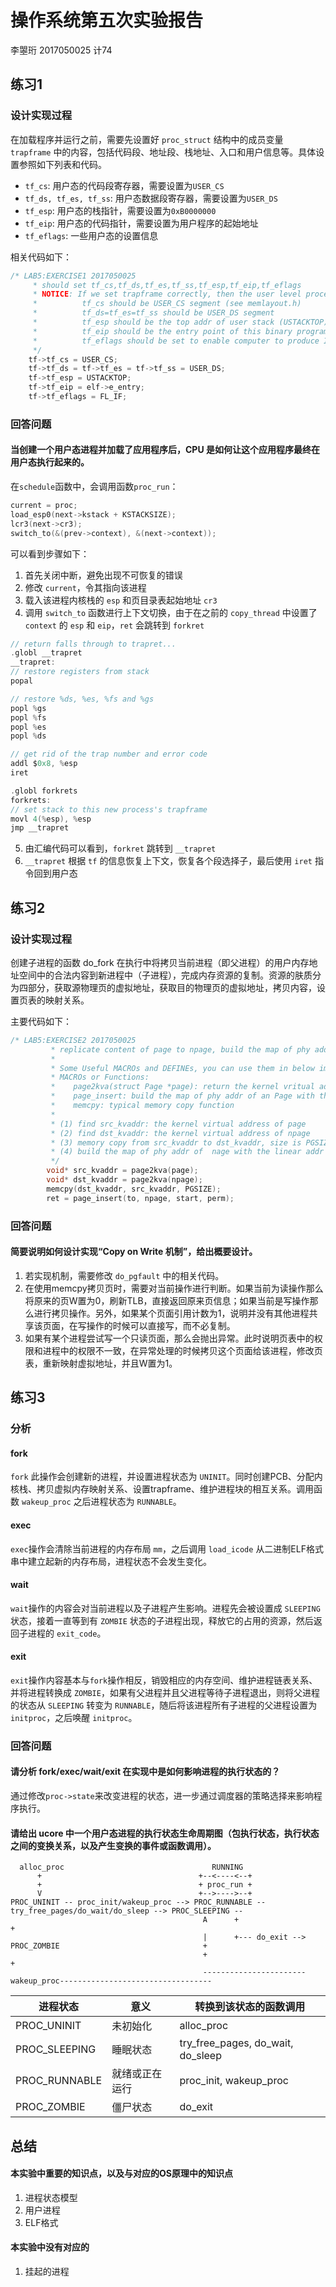 # 操作系统第五次实验报告
李曌珩 2017050025 计74

## 练习1
### 设计实现过程
在加载程序并运行之前，需要先设置好 `proc_struct` 结构中的成员变量 `trapframe` 中的内容，包括代码段、地址段、栈地址、入口和用户信息等。具体设置参照如下列表和代码。

- `tf_cs`: 用户态的代码段寄存器，需要设置为`USER_CS`
- `tf_ds, tf_es, tf_ss`: 用户态数据段寄存器，需要设置为`USER_DS`
- `tf_esp`: 用户态的栈指针，需要设置为`0xB0000000`
- `tf_eip`: 用户态的代码指针，需要设置为用户程序的起始地址
- `tf_eflags`: 一些用户态的设置信息

相关代码如下：
```c
/* LAB5:EXERCISE1 2017050025
     * should set tf_cs,tf_ds,tf_es,tf_ss,tf_esp,tf_eip,tf_eflags
     * NOTICE: If we set trapframe correctly, then the user level process can return to USER MODE from kernel. So
     *          tf_cs should be USER_CS segment (see memlayout.h)
     *          tf_ds=tf_es=tf_ss should be USER_DS segment
     *          tf_esp should be the top addr of user stack (USTACKTOP)
     *          tf_eip should be the entry point of this binary program (elf->e_entry)
     *          tf_eflags should be set to enable computer to produce Interrupt
     */
    tf->tf_cs = USER_CS;
    tf->tf_ds = tf->tf_es = tf->tf_ss = USER_DS;
    tf->tf_esp = USTACKTOP;
    tf->tf_eip = elf->e_entry;
    tf->tf_eflags = FL_IF;
```
### 回答问题
#### 当创建一个用户态进程并加载了应用程序后，CPU 是如何让这个应用程序最终在用户态执行起来的。

在`schedule`函数中，会调用函数`proc_run`：

```c
current = proc;
load_esp0(next->kstack + KSTACKSIZE);
lcr3(next->cr3);
switch_to(&(prev->context), &(next->context));
```
可以看到步骤如下：

1. 首先关闭中断，避免出现不可恢复的错误
2. 修改 `current`，令其指向该进程
3. 载入该进程内核栈的 `esp` 和页目录表起始地址 `cr3`
4. 调用 `switch_to` 函数进行上下文切换，由于在之前的 `copy_thread` 中设置了 `context` 的 `esp` 和 `eip`，`ret` 会跳转到 `forkret`

```c
// return falls through to trapret...
.globl __trapret
__trapret:
// restore registers from stack
popal

// restore %ds, %es, %fs and %gs
popl %gs
popl %fs
popl %es
popl %ds

// get rid of the trap number and error code
addl $0x8, %esp
iret

.globl forkrets
forkrets:
// set stack to this new process's trapframe
movl 4(%esp), %esp
jmp __trapret
```

5. 由汇编代码可以看到，`forkret` 跳转到 `__trapret`
6. `__trapret` 根据 `tf` 的信息恢复上下文，恢复各个段选择子，最后使用 `iret` 指令回到用户态


## 练习2
### 设计实现过程

创建子进程的函数 do_fork 在执行中将拷贝当前进程（即父进程）的用户内存地址空间中的合法内容到新进程中（子进程），完成内存资源的复制。资源的肤质分为四部分，获取源物理页的虚拟地址，获取目的物理页的虚拟地址，拷贝内容，设置页表的映射关系。

主要代码如下：
```c
/* LAB5:EXERCISE2 2017050025
         * replicate content of page to npage, build the map of phy addr of nage with the linear addr start
         *
         * Some Useful MACROs and DEFINEs, you can use them in below implementation.
         * MACROs or Functions:
         *    page2kva(struct Page *page): return the kernel vritual addr of memory which page managed (SEE pmm.h)
         *    page_insert: build the map of phy addr of an Page with the linear addr la
         *    memcpy: typical memory copy function
         *
         * (1) find src_kvaddr: the kernel virtual address of page
         * (2) find dst_kvaddr: the kernel virtual address of npage
         * (3) memory copy from src_kvaddr to dst_kvaddr, size is PGSIZE
         * (4) build the map of phy addr of  nage with the linear addr start
         */
        void* src_kvaddr = page2kva(page);
        void* dst_kvaddr = page2kva(npage);
        memcpy(dst_kvaddr, src_kvaddr, PGSIZE);
        ret = page_insert(to, npage, start, perm);
```

### 回答问题
#### 简要说明如何设计实现“Copy on Write 机制”，给出概要设计。

1. 若实现机制，需要修改 `do_pgfault` 中的相关代码。
2. 在使用memcpy拷贝页时，需要对当前操作进行判断。如果当前为读操作那么将原来的页W置为0，刷新TLB，直接返回原来页信息；如果当前是写操作那么进行拷贝操作。另外，如果某个页面引用计数为1，说明并没有其他进程共享该页面，在写操作的时候可以直接写，而不必复制。
3. 如果有某个进程尝试写一个只读页面，那么会抛出异常。此时说明页表中的权限和进程中的权限不一致，在异常处理的时候拷贝这个页面给该进程，修改页表，重新映射虚拟地址，并且W置为1。

## 练习3
### 分析

#### fork

`fork` 此操作会创建新的进程，并设置进程状态为 `UNINIT`。同时创建PCB、分配内核栈、拷贝虚拟内存映射关系、设置trapframe、维护进程块的相互关系。调用函数 `wakeup_proc` 之后进程状态为 `RUNNABLE`。

#### exec

`exec`操作会清除当前进程的内存布局 `mm`，之后调用 `load_icode` 从二进制ELF格式串中建立起新的内存布局，进程状态不会发生变化。

#### wait

`wait`操作的内容会对当前进程以及子进程产生影响。进程先会被设置成 `SLEEPING` 状态，接着一直等到有 `ZOMBIE` 状态的子进程出现，释放它的占用的资源，然后返回子进程的 `exit_code`。

#### exit

`exit`操作内容基本与`fork`操作相反，销毁相应的内存空间、维护进程链表关系、并将进程转换成 `ZOMBIE`，如果有父进程并且父进程等待子进程退出，则将父进程的状态从 `SLEEPING` 转变为 `RUNNABLE`，随后将该进程所有子进程的父进程设置为 `initproc`，之后唤醒 `initproc`。


### 回答问题
#### 请分析 fork/exec/wait/exit 在实现中是如何影响进程的执行状态的？

通过修改`proc->state`来改变进程的状态，进一步通过调度器的策略选择来影响程序执行。

#### 请给出 ucore 中一个用户态进程的执行状态生命周期图（包执行状态，执行状态之间的变换关系，以及产生变换的事件或函数调用）。

```
  alloc_proc                                 RUNNING
      +                                   +--<----<--+
      +                                   + proc_run +
      V                                   +-->---->--+
PROC_UNINIT -- proc_init/wakeup_proc --> PROC_RUNNABLE -- try_free_pages/do_wait/do_sleep --> PROC_SLEEPING --
                                           A      +                                                           +
                                           |      +--- do_exit --> PROC_ZOMBIE                                +
                                           +                                                                  +
                                           -----------------------wakeup_proc----------------------------------
```

|进程状态         |     意义         | 转换到该状态的函数调用 |
| ---------------|-----------------|------------------|
|PROC_UNINIT     |   未初始化        | alloc_proc |
|PROC_SLEEPING   |   睡眠状态       | try_free_pages, do_wait, do_sleep |
|PROC_RUNNABLE   |   就绪或正在运行  | proc_init, wakeup_proc |
|PROC_ZOMBIE     |   僵尸状态       | do_exit |


## 总结

#### 本实验中重要的知识点，以及与对应的OS原理中的知识点

1. 进程状态模型
2. 用户进程
3. ELF格式

#### 本实验中没有对应的

1. 挂起的进程